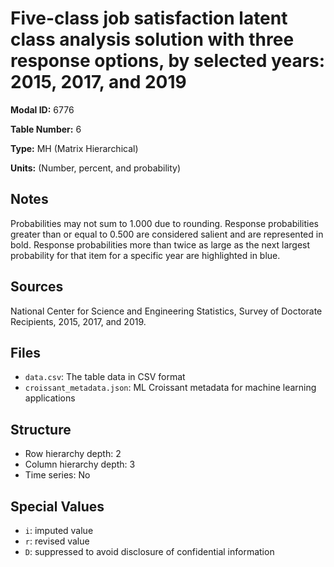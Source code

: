 # Five-class job satisfaction latent class analysis solution with three response options, by selected years: 2015, 2017, and 2019

**Modal ID:** 6776

**Table Number:** 6

**Type:** MH (Matrix Hierarchical)

**Units:** (Number, percent, and probability)

## Notes

Probabilities may not sum to 1.000 due to rounding. Response probabilities greater than or equal to 0.500 are considered salient and are represented in bold. Response probabilities more than twice as large as the next largest probability for that item for a specific year are highlighted in blue.

## Sources

National Center for Science and Engineering Statistics, Survey of Doctorate Recipients, 2015, 2017, and 2019.

## Files

- `data.csv`: The table data in CSV format
- `croissant_metadata.json`: ML Croissant metadata for machine learning applications

## Structure

- Row hierarchy depth: 2
- Column hierarchy depth: 3
- Time series: No

## Special Values

- `i`: imputed value
- `r`: revised value
- `D`: suppressed to avoid disclosure of confidential information
